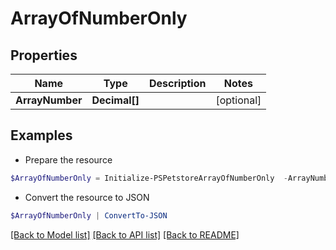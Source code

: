 # ArrayOfNumberOnly
## Properties

Name | Type | Description | Notes
------------ | ------------- | ------------- | -------------
**ArrayNumber** | **Decimal[]** |  | [optional] 

## Examples

- Prepare the resource
```powershell
$ArrayOfNumberOnly = Initialize-PSPetstoreArrayOfNumberOnly  -ArrayNumber null
```

- Convert the resource to JSON
```powershell
$ArrayOfNumberOnly | ConvertTo-JSON
```

[[Back to Model list]](../README.md#documentation-for-models) [[Back to API list]](../README.md#documentation-for-api-endpoints) [[Back to README]](../README.md)

